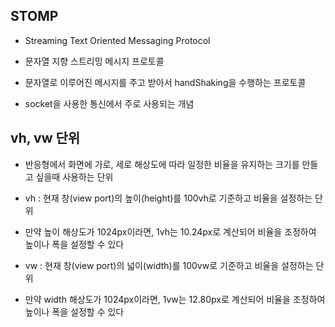 ## STOMP
* Streaming Text Oriented Messaging Protocol
* 문자열 지향 스트리밍 메시지 프로토콜
* 문자열로 이루어진 메시지를 주고 받아서 handShaking을 수행하는 프로토콜

* socket을 사용한 통신에서 주로 사용되는 개념


## vh, vw 단위
* 반응형에서 화면에 가로, 세로 해상도에 따라 일정한 비율을 유지하는 크기를 만들고 싶을때 사용하는 단위

* vh : 현재 창(view port)의 높이(height)를 100vh로 기준하고 비율을 설정하는 단위
* 만약 높이 해상도가 1024px이라면, 1vh는 10.24px로 계산되어 비율을 조정하여 높이나 폭을 설정할 수 있다

* vw :  현재 창(view port)의 넓이(width)를 100vw로 기준하고 비율을 설정하는 단위
* 만약 width 해상도가 1024px이라면, 1vw는 12.80px로 계산되어 비율을 조정하여 높이나 폭을 설정할 수 있다
